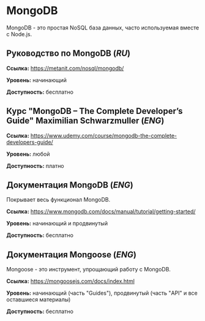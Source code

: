 # MongoDB

MongoDB - это простая NoSQL база данных, часто используемая вместе с Node.js.

## Руководство по MongoDB (*RU*)

**Ссылка:** https://metanit.com/nosql/mongodb/

**Уровень:** начинающий

**Доступность:** бесплатно

## Курс "MongoDB – The Complete Developer’s Guide" Maximilian Schwarzmuller (*ENG*)

**Ссылка:** https://www.udemy.com/course/mongodb-the-complete-developers-guide/

**Уровень:** любой

**Доступность:** платно

## Документация MongoDB (*ENG*)

Покрывает весь функционал MongoDB.

**Ссылка:** https://www.mongodb.com/docs/manual/tutorial/getting-started/

**Уровень:** начинающий и продвинутый

**Доступность:** бесплатно

## Документация Mongoose (*ENG*)

Mongoose - это инструмент, упрощающий работу с MongoDB.

**Ссылка:** https://mongoosejs.com/docs/index.html

**Уровень:** начинающий (часть "Guides"), продвинутый (часть "API" и все оставшиеся материалы)

**Доступность:** бесплатно